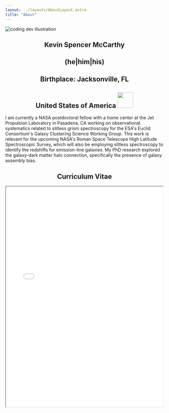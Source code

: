 ```yaml
---
layout: ../layouts/AboutLayout.astro
title: "About"
---
```


<div>
  <img src="/assets/HeadShot_McCarthy_Website.png" class="sm:w-1/2 mx-auto" alt="coding dev illustration">
</div>

<center><h2>Kevin Spencer McCarthy</h2>
<h2>(he|him|his)</h2>
<h2>Birthplace: Jacksonville, FL</h2>
<h2>United States of America <img src="/assets/USAflag_website.png" width="50" height="50"  ></h2>
</center>

<p>
I am currently a NASA postdoctoral fellow with a home center at the Jet Propulsion Laboratory in Pasadena, CA working on observational systematics related to slitless grism spectroscopy for the ESA's Euclid Consortium's Galaxy Clustering Science Working Group. This work is relevant for the upcoming NASA's Roman Space Telescope High Latitude Spectroscopic Survey, which will also be employing slitless spectroscopy to identify the redshifts for emission-line galaxies. My PhD research explored the galaxy-dark matter halo connection, specifically the presence of galaxy assembly bias.
</p>

<center><h2>Curriculum Vitae</h2></center>

<a class="CV_body"><p align="center"><iframe src="/assets/McCarthy_CV_without_REFS.pdf" width="500" height="700"/></iframe></p></a>
